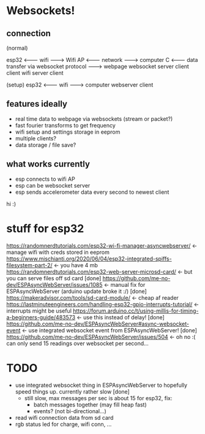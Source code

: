 # Websockets!
## connection
(normal)

esp32 <--- wifi ---> Wifi AP <--- network ---> computer
C <--- data transfer via websocket protocol ---> webpage
websocket server                                client
client              wifi server                 client


(setup)
esp32 <--- wifi ---> computer
webserver            client

## features ideally
* real time data to webpage via websockets (stream or packet?)
* fast fourier transforms to get frequency
* wifi setup and settings storage in eeprom
* multiple clients?
* data storage / file save?

## what works currently
* esp connects to wifi AP
* esp can be websocket server
* esp sends accelerometer data every second to newest client

hi :)
# stuff for esp32
https://randomnerdtutorials.com/esp32-wi-fi-manager-asyncwebserver/ <- manage wifi with creds stored in eeprom
https://www.mischianti.org/2020/06/04/esp32-integrated-spiffs-filesystem-part-2/ <- you have 4 mb
https://randomnerdtutorials.com/esp32-web-server-microsd-card/ <- but you can serve files off sd card [done]
https://github.com/me-no-dev/ESPAsyncWebServer/issues/1085 <- manual fix for ESPAsyncWebServer (arduino update broke it :/) [done]
https://makeradvisor.com/tools/sd-card-module/ <- cheap af reader
https://lastminuteengineers.com/handling-esp32-gpio-interrupts-tutorial/ <- interrupts might be useful
https://forum.arduino.cc/t/using-millis-for-timing-a-beginners-guide/483573 <- use this instead of delay! [done]
https://github.com/me-no-dev/ESPAsyncWebServer#async-websocket-event <- use integrated websocket event from ESPAsyncWebServer! [done]
https://github.com/me-no-dev/ESPAsyncWebServer/issues/504 <- oh no :( can only send 15 readings over websocket per second...

# TODO
- use integrated websocket thing in ESPAsyncWebServer to hopefully speed things up. currently rather slow [done]
  - still slow, max messages per sec is about 15 for esp32, fix:
    - batch messages together (may fill heap fast)
    - events? (not bi-directional...)
- read wifi connection data from sd card
- rgb status led for charge, wifi conn, ...
